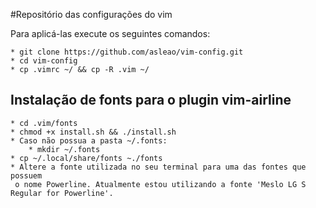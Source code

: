 #Repositório das configurações do vim

Para aplicá-las execute os seguintes comandos:

    * git clone https://github.com/asleao/vim-config.git
    * cd vim-config
    * cp .vimrc ~/ && cp -R .vim ~/

## Instalação de fonts para o plugin vim-airline

    * cd .vim/fonts
    * chmod +x install.sh && ./install.sh
    * Caso não possua a pasta ~/.fonts:
        * mkdir ~/.fonts
    * cp ~/.local/share/fonts ~./fonts
    * Altere a fonte utilizada no seu terminal para uma das fontes que possuem
     o nome Powerline. Atualmente estou utilizando a fonte 'Meslo LG S Regular for Powerline'.
